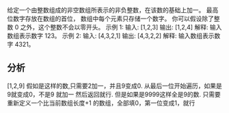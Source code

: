 给定一个由整数组成的非空数组所表示的非负整数，在该数的基础上加一。
最高位数字存放在数组的首位， 数组中每个元素只存储一个数字。
你可以假设除了整数 0 之外，这个整数不会以零开头。
示例 1:
输入: [1,2,3]
输出: [1,2,4]
解释: 输入数组表示数字 123。
示例 2:
输入: [4,3,2,1]
输出: [4,3,2,2]
解释: 输入数组表示数字 4321。

## 分析
  [1,2,9]
  假如是这样的数,只需要2加一，并且9变成0.
  从最后一位开始遍历，如果是9就变成0，不是9 就加一 然后返回就行.
  但是如果是9999这样全是9的数.
  只需要重新定义一个比当前数组长度+1 的数组，全部填0，第一位变成1，就行